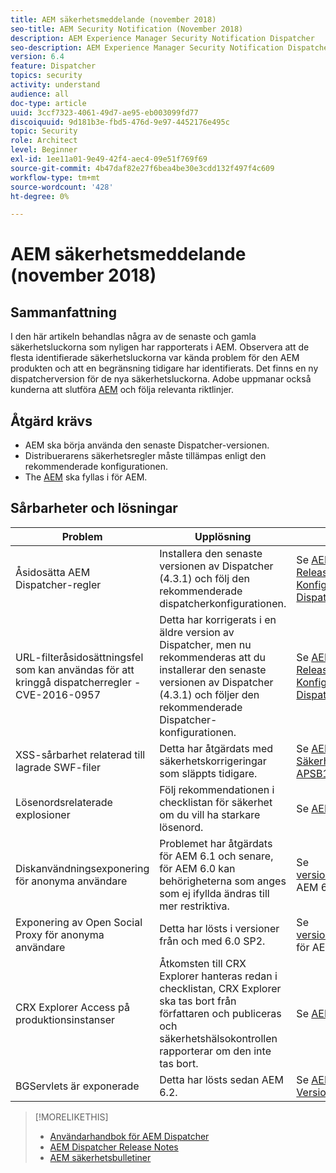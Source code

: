 ```yaml
---
title: AEM säkerhetsmeddelande (november 2018)
seo-title: AEM Security Notification (November 2018)
description: AEM Experience Manager Security Notification Dispatcher
seo-description: AEM Experience Manager Security Notification Dispatcher
version: 6.4
feature: Dispatcher
topics: security
activity: understand
audience: all
doc-type: article
uuid: 3ccf7323-4061-49d7-ae95-eb003099fd77
discoiquuid: 9d181b3e-fbd5-476d-9e97-4452176e495c
topic: Security
role: Architect
level: Beginner
exl-id: 1ee11a01-9e49-42f4-aec4-09e51f769f69
source-git-commit: 4b47daf82e27f6bea4be30e3cdd132f497f4c609
workflow-type: tm+mt
source-wordcount: '428'
ht-degree: 0%

---
```


# AEM säkerhetsmeddelande (november 2018)

## Sammanfattning

I den här artikeln behandlas några av de senaste och gamla säkerhetsluckorna som nyligen har rapporterats i AEM. Observera att de flesta identifierade säkerhetsluckorna var kända problem för den AEM produkten och att en begränsning tidigare har identifierats. Det finns en ny dispatcherversion för de nya säkerhetsluckorna. Adobe uppmanar också kunderna att slutföra [AEM](https://helpx.adobe.com/experience-manager/6-5/sites/administering/using/security-checklist.html) och följa relevanta riktlinjer.

## Åtgärd krävs

* AEM ska börja använda den senaste Dispatcher-versionen.
* Distribuerarens säkerhetsregler måste tillämpas enligt den rekommenderade konfigurationen.
* The [AEM](https://helpx.adobe.com/experience-manager/6-5/sites/administering/using/security-checklist.html) ska fyllas i för AEM.

## Sårbarheter och lösningar

| Problem | Upplösning | Länkar |
|-------|------------|-------|
| Åsidosätta AEM Dispatcher-regler | Installera den senaste versionen av Dispatcher (4.3.1) och följ den rekommenderade dispatcherkonfigurationen. | Se [AEM Dispatcher Release Notes](https://helpx.adobe.com/experience-manager/dispatcher/release-notes.html) och [Konfigurera Dispatcher](https://helpx.adobe.com/experience-manager/dispatcher/using/dispatcher-configuration.html). |
| URL-filteråsidosättningsfel som kan användas för att kringgå dispatcherregler - CVE-2016-0957 | Detta har korrigerats i en äldre version av Dispatcher, men nu rekommenderas att du installerar den senaste versionen av Dispatcher (4.3.1) och följer den rekommenderade Dispatcher-konfigurationen. | Se [AEM Dispatcher Release Notes](https://helpx.adobe.com/experience-manager/dispatcher/release-notes.html) och [Konfigurera Dispatcher](https://helpx.adobe.com/experience-manager/dispatcher/using/dispatcher-configuration.html). |
| XSS-sårbarhet relaterad till lagrade SWF-filer | Detta har åtgärdats med säkerhetskorrigeringar som släppts tidigare. | Se [AEM Säkerhetsbulletin APSB18-10](https://helpx.adobe.com/security/products/experience-manager/apsb18-10.html). |
| Lösenordsrelaterade explosioner | Följ rekommendationen i checklistan för säkerhet om du vill ha starkare lösenord. | Se [AEM](https://helpx.adobe.com/experience-manager/6-5/sites/administering/using/security-checklist.html) |
| Diskanvändningsexponering för anonyma användare | Problemet har åtgärdats för AEM 6.1 och senare, för AEM 6.0 kan behörigheterna som anges som ej ifyllda ändras till mer restriktiva. | Se [versionsinformation](https://helpx.adobe.com/experience-manager/aem-previous-versions.html)för AEM 6.1 och äldre. |
| Exponering av Open Social Proxy för anonyma användare | Detta har lösts i versioner från och med 6.0 SP2. | Se [versionsinformation](https://helpx.adobe.com/experience-manager/aem-previous-versions.html) för AEM 6.1 och äldre. |
| CRX Explorer Access på produktionsinstanser | Åtkomsten till CRX Explorer hanteras redan i checklistan, CRX Explorer ska tas bort från författaren och publiceras och säkerhetshälsokontrollen rapporterar om den inte tas bort. | Se [AEM](https://helpx.adobe.com/experience-manager/6-4/sites/administering/using/security-checklist.html). |
| BGServlets är exponerade | Detta har lösts sedan AEM 6.2. | Se [AEM 6.2 Versionsinformation](https://helpx.adobe.com/experience-manager/6-2/release-notes.html) |

>[!MORELIKETHIS]
>
>* [Användarhandbok för AEM Dispatcher](https://helpx.adobe.com/experience-manager/dispatcher/user-guide.html)
>* [AEM Dispatcher Release Notes](https://helpx.adobe.com/experience-manager/dispatcher/release-notes.html)
>* [AEM säkerhetsbulletiner](https://helpx.adobe.com/security.html#experience-manager)

